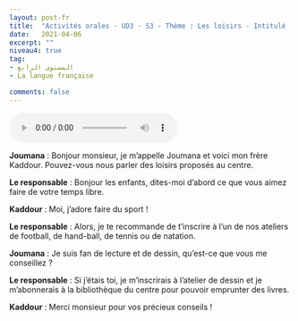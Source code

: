 ```yaml
---
layout: post-fr
title:  "Activités orales - UD3 - S3 - Thème : Les loisirs - Intitulé : Moi aussi, je fais du sport !"
date:   2021-04-06
excerpt: ""
niveau4: true
tag:
- المستوى الرابع 
- La langue française

comments: false
---
```


<audio controls>
  <source src="../assets/mp3/4/U3_S3.mp3" type="audio/mpeg">
  Your browser does not support the audio element.
</audio>

**Joumana** : Bonjour monsieur, je m’appelle Joumana et voici mon frère Kaddour. Pouvez-vous nous parler des loisirs proposés au centre.

**Le responsable** : Bonjour les enfants, dites-moi d’abord ce que vous aimez faire de votre temps libre.

**Kaddour** : Moi, j’adore faire du sport ! 

**Le responsable** : Alors, je te recommande de t’inscrire à l’un de nos ateliers de football, de hand-ball, de tennis ou de natation.

**Joumana** : Je suis fan de lecture et de dessin, qu’est-ce que vous me conseillez ?

**Le responsable** : Si j’étais toi, je m’inscrirais à l’atelier de dessin et je m’abonnerais à la bibliothèque du centre pour pouvoir emprunter des livres.

**Kaddour** : Merci monsieur pour vos précieux conseils !





